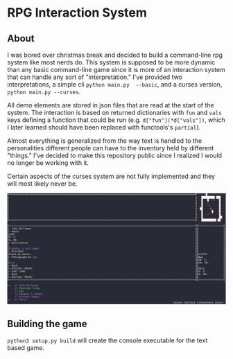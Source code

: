 # RPG Interaction System
## About
I was bored over christmas break and decided to build a command-line
rpg system like most nerds do. This system is supposed to be more
dynamic than any basic command-line game since it is more of an
interaction system that can handle any sort of "interpretation."
I've provided two interpretations, a simple cli `python main.py 
--basic`, and a curses version, `python main.py --curses`. 

All demo elements are stored in json files that are read at the 
start of the system. The interaction is based on returned 
dictionaries with `fun` and `vals` keys defining a function that 
could be run (e.g. `d["fun"](*d["vals"])`, which I later learned
should have been replaced with functools's `partial`). 

Almost everything is generalized from the way text is handled to
the personalities different people can have to the inventory held
by different "things." I've decided to make this repository public 
since I realized I would no longer be working with it.

Certain aspects of the curses system are not fully implemented and
they will most likely never be. 

![photo](media/image.png)

## Building the game
`python3 setup.py build` will create the console executable 
for the text based game. 
